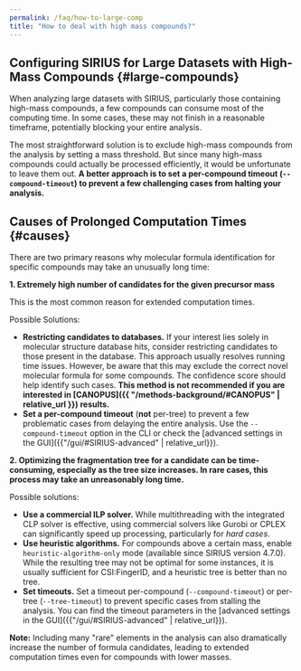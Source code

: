 ```yaml
---
permalink: /faq/how-to-large-comp
title: "How to deal with high mass compounds?"
---
```


## Configuring SIRIUS for Large Datasets with High-Mass Compounds {#large-compounds}

When analyzing large datasets with SIRIUS, particularly those containing high-mass compounds, a few compounds can consume most of the computing time. 
In some cases, these may not finish in a reasonable timeframe, potentially blocking your entire analysis.

The most straightforward solution is to exclude high-mass compounds from the analysis 
by setting a mass threshold.
But since many high-mass compounds could actually be processed efficiently, it would be unfortunate to leave them out. **A better approach is to set a per-compound timeout (`--compound-timeout`) to prevent a few challenging cases from halting your analysis.**

## Causes of Prolonged Computation Times {#causes}

There are two primary reasons why molecular formula identification for specific compounds may take an unusually long time:

**1. Extremely high number of candidates for the given precursor mass**

This is the most common reason for extended computation times.

Possible Solutions:

- **Restricting candidates to databases.** If your interest lies solely in molecular structure database hits, consider restricting candidates to those present in the database. This approach usually resolves running time issues. However, be aware that this may exclude the correct novel molecular formula for some compounds. The confidence score should help identify such cases. **This method is not recommended if you are interested in [CANOPUS]({{ "/methods-background/#CANOPUS" | relative_url }}) results.**
- **Set a per-compound timeout** (**not** per-tree) to prevent a few problematic cases from delaying the entire analysis. Use the `--compound-timeout` option in the CLI or check the [advanced settings in the GUI]({{"/gui/#SIRIUS-advanced" | relative_url}}).

**2. Optimizing the fragmentation tree for a candidate can be time-consuming, especially as the tree size increases. In rare cases, this process may take an unreasonably long time.**

Possible solutions:
- **Use a commercial ILP solver.** While multithreading with the integrated CLP solver is effective, using commercial solvers like Gurobi or CPLEX can significantly speed up processing, particularly for *hard cases*.
- **Use heuristic algorithms.** For compounds above a certain mass, enable `heuristic-algorithm-only` mode (available since SIRIUS version 4.7.0). While the resulting tree may not be optimal for some instances, it is usually sufficient for CSI:FingerID, and a heuristic tree is better than no tree.
- **Set timeouts.** Set a timeout per-compound (`--compound-timeout`) or per-tree (`--tree-timeout`) to prevent specific cases from stalling the analysis. You can find the timeout parameters in the [advanced settings in the GUI]({{"/gui/#SIRIUS-advanced" | relative_url}}).

**Note:** Including many "rare" elements in the analysis can also dramatically increase the number of formula candidates, leading to extended computation times even for compounds with lower masses.